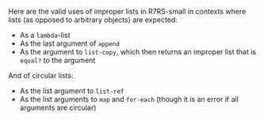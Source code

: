 Here are the valid uses of improper lists in R7RS-small in contexts where lists (as opposed to arbitrary objects) are expected:

* As a `lambda`-list
* As the last argument of `append`
* As the argument to `list-copy`, which then returns an improper list that is `equal?` to the argument
>
And of circular lists:

* As the list argument to `list-ref`
* As the list arguments to `map` and `for-each` (though it is an error if all arguments are circular)
